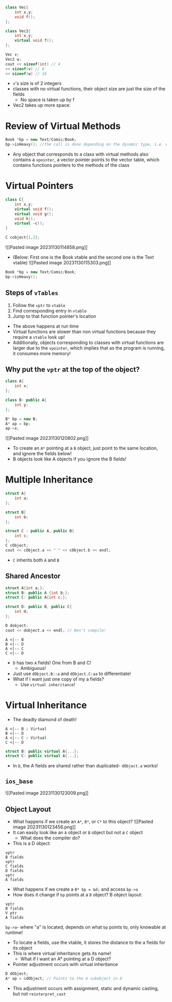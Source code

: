 ```cpp
class Vec{
	int x,y;
	void f();
};

class Vec2{
	int x,y;
	virtual void f();
};

Vec v;
Vec2 w;
cout << sizeof(int) // 4 
<< sizeof(v) // 8
<< sizeof(w) // 16
```
- `v`'s size is of 2 integers
- classes with no virtual functions, their object size are just the size of the fields
	- No space is taken up by f
- Vec2 takes up more space:
# Review of Virtual Methods
```cpp
Book *bp = new Text/Comic/Book;
bp->isHeavy(); //the call is done depending on the dynamic type, i.e. we call the method implementation based on the type `bp` is pointing to
```
- Any object that corresponds to a class with virtual methods also contains a `vpointer`, a vector pointer points to the vector table, which contains functions pointers to the methods of the class
# Virtual Pointers
```cpp
class C{
	int x,y;
	virtual void f();
	virtual void g();
	void h();
	virtual ~c();
}
```

```cpp
C cobject{1,2};
```
![[Pasted image 20231130114858.png]]
 - (Below: First one is the Book vtable and the second one is the Text vtable)
 ![[Pasted image 20231130115303.png]]
 ```cpp
 Book *bp = new Text/Comic/Book;
 bp->isHeavy();
```
## Steps of `vTables`
1. Follow the `vptr` to `vtable`
2. Find corresponding entry in `vtable`
3. Jump to that function pointer's location
- The above happens at run time
- Virtual functions are slower than non virtual functions because they require a `vtable` look up!
- Additionally, objects corresponding to classes with virtual functions are larger due to the `vpointer`, which implies that as the program is running, it consumes more memory!
## Why put the `vptr` at the top of the object?
```cpp
class A{
	int x;
};

class B: public A{
	int y;
};

B* bp = new B;
A* ap = bp;
ap->x;
```
![[Pasted image 20231130120802.png]]
- To create an `A*` pointing at a `B` object, just point to the same location, and ignore the fields below!
- B objects look like A objects if you ignore the B fields!
# Multiple Inheritance
```cpp
struct A{
	int a;
};

struct B{
	int b;
};

struct C : public A, public B{
	int c;
};
C cObject;
cout << cObject.a << " " << cObject.b << endl;
```
- `C` inherits both `A` and `B`
## Shared Ancestor
```cpp
struct A{int a;};
struct B: public A {int b;};
struct C: public A{int c;};

struct D: public B, public C{
	int d;
};

D dobject;
cout << dobject.a << endl; // Won't compile!
```

```plantuml
A <|-- B
B <|-- D
A <|-- C
C <|-- D
```
- `D` has two `A` fields! One from B and C!
	- Ambiguous!
- Just use `dObject.B::a` and `dObject.C:aa` to differentiate!
- What if I want just one copy of my a fields?
	- Use `virtual inheritance`!
# Virtual Inheritance
- The deadly diamond of death!
```plantuml
A <|-- B : Virtual
B <|-- D 
A <|-- C : Virtual
C <|-- D
```
```cpp
struct B: public virtual A{...};
struct C: public virtual A{...};
```
- In `D`, the A fields are shared rather than duplicated- `dObject.a` works!
## `ios_base`
![[Pasted image 20231130123009.png]]
## Object Layout
- What happens if we create an `A*`, `B*`, or `C*` to this object?
![[Pasted image 20231130123456.png]]
- It can easily look like an `A` object or `B` object but not a `C` object
	- What does the compiler do?
- This is a D object:
```
vptr
B fields
vptr
C fields
D fields
vptr
A fields
```
- What happens if we create a `B* bp = &d;` and access `bp->a`
- How does it change if `bp` points at a `B` object?
B object layout:
```
vptr
B fields
V ptr
A fields
```
`bp->a`- where "a" is located, depends on what `bp` points to, only knowable at runtime!
- To locate a fields, use the vtable, it stores the distance to the a fields for its object
- This is where virtual inheritance gets its name!
	- What if I want an A* pointing at a D object?
- Pointer adjustment occurs with virtual inheritance
```cpp
D dObject;
A* ap = &dObject; // Points to the A subobject in D
```
- This adjustment occurs with assignment, static and dynamic casting, but not `reinterpret_cast`